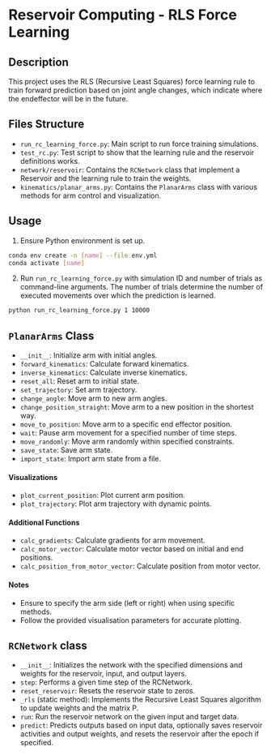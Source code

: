 # Reservoir Computing - RLS Force Learning

## Description
This project uses the RLS (Recursive Least Squares) force learning rule to train forward prediction based on joint angle changes, which indicate where the endeffector will be in the future. 

## Files Structure
- `run_rc_learning_force.py`: Main script to run force training simulations.
- `test_rc.py`: Test script to show that the learning rule and the reservoir definitions works.
- `network/reservoir`: Contains the `RCNetwork` class that implement a Reservoir and the learning rule to train the weights.
- `kinematics/planar_arms.py`: Contains the `PlanarArms` class with various methods for arm control and visualization.

## Usage
1. Ensure Python environment is set up.
```bash 
conda env create -n [name] --file env.yml
conda activate [name]
```
2. Run `run_rc_learning_force.py` with simulation ID and number of trials as command-line arguments. The number of trials determine the number of executed movements over which the prediction is learned.

```bash 
python run_rc_learning_force.py 1 10000
```

## `PlanarArms` Class
- `__init__`: Initialize arm with initial angles.
- `forward_kinematics`: Calculate forward kinematics.
- `inverse_kinematics`: Calculate inverse kinematics.
- `reset_all`: Reset arm to initial state.
- `set_trajectory`: Set arm trajectory.
- `change_angle`: Move arm to new arm angles.
- `change_position_straight`: Move arm to a new position in the shortest way.
- `move_to_position`: Move arm to a specific end effector position.
- `wait`: Pause arm movement for a specified number of time steps.
- `move_randomly`: Move arm randomly within specified constraints.
- `save_state`: Save arm state.
- `import_state`: Import arm state from a file.

#### Visualizations
- `plot_current_position`: Plot current arm position.
- `plot_trajectory`: Plot arm trajectory with dynamic points.

#### Additional Functions
- `calc_gradients`: Calculate gradients for arm movement.
- `calc_motor_vector`: Calculate motor vector based on initial and end positions.
- `calc_position_from_motor_vector`: Calculate position from motor vector.

#### Notes
- Ensure to specify the arm side (left or right) when using specific methods.
- Follow the provided visualisation parameters for accurate plotting.

## `RCNetwork` class

- `__init__`: Initializes the network with the specified dimensions and weights for the reservoir, input, and output layers.
- `step`: Performs a given time step of the RCNetwork.
- `reset_reservoir`: Resets the reservoir state to zeros.
- `_rls` (static method): Implements the Recursive Least Squares algorithm to update weights and the matrix P.
- `run`: Run the reservoir network on the given input and target data.
- `predict`: Predicts outputs based on input data, optionally saves reservoir activities and output weights, and resets the reservoir after the epoch if specified.

